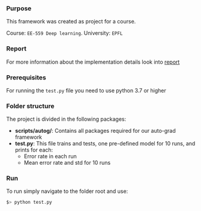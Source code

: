 ### Purpose
This framework was created as project for a course. 

Course: `EE-559 Deep learning`. University: `EPFL`

### Report
For more information about the implementation details look into [report](report.pdf)

### Prerequisites
For running the `test.py` file you need to use python 3.7 or higher

### Folder structure

The project is divided in the following packages:
* **scripts/autog/**: Contains all packages required for our auto-grad framework
* **test.py**: This file trains and tests, one pre-defined model for 10 runs, and prints for each:
  * Error rate in each run
  * Mean error rate and std for 10 runs

### Run
To run simply navigate to the folder root and use:
```bash
$> python test.py
```
